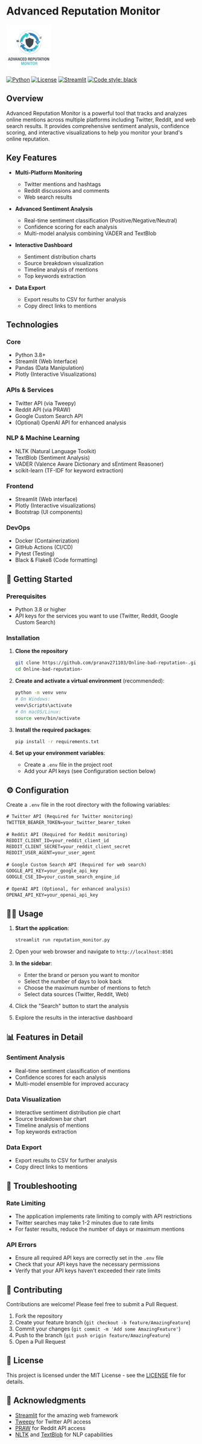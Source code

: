 # Advanced Reputation Monitor

<div align="left">
  <img src="assets\unnamed-removebg-preview.png" alt="Reputation Monitor" width="120" />
  
  [![Python](https://img.shields.io/badge/Python-3.8+-blue.svg?logo=python&logoColor=white)](https://www.python.org/)
  [![License](https://img.shields.io/badge/License-MIT-blue.svg)](LICENSE)
  [![Streamlit](https://img.shields.io/badge/Streamlit-FF4B4B?logo=streamlit&logoColor=white)](https://streamlit.io/)
  [![Code style: black](https://img.shields.io/badge/code%20style-black-000000.svg)](https://github.com/psf/black)
</div>

## Overview

Advanced Reputation Monitor is a powerful tool that tracks and analyzes online mentions across multiple platforms including Twitter, Reddit, and web search results. It provides comprehensive sentiment analysis, confidence scoring, and interactive visualizations to help you monitor your brand's online reputation.

## Key Features

- **Multi-Platform Monitoring**
  - Twitter mentions and hashtags
  - Reddit discussions and comments
  - Web search results

- **Advanced Sentiment Analysis**
  - Real-time sentiment classification (Positive/Negative/Neutral)
  - Confidence scoring for each analysis
  - Multi-model analysis combining VADER and TextBlob

- **Interactive Dashboard**
  - Sentiment distribution charts
  - Source breakdown visualization
  - Timeline analysis of mentions
  - Top keywords extraction

- **Data Export**
  - Export results to CSV for further analysis
  - Copy direct links to mentions

## Technologies

### Core
- Python 3.8+
- Streamlit (Web Interface)
- Pandas (Data Manipulation)
- Plotly (Interactive Visualizations)

### APIs & Services
- Twitter API (via Tweepy)
- Reddit API (via PRAW)
- Google Custom Search API
- (Optional) OpenAI API for enhanced analysis

### NLP & Machine Learning
- NLTK (Natural Language Toolkit)
- TextBlob (Sentiment Analysis)
- VADER (Valence Aware Dictionary and sEntiment Reasoner)
- scikit-learn (TF-IDF for keyword extraction)

### Frontend
- Streamlit (Web interface)
- Plotly (Interactive visualizations)
- Bootstrap (UI components)

### DevOps
- Docker (Containerization)
- GitHub Actions (CI/CD)
- Pytest (Testing)
- Black & Flake8 (Code formatting)

## 🚀 Getting Started

### Prerequisites

- Python 3.8 or higher
- API keys for the services you want to use (Twitter, Reddit, Google Custom Search)

### Installation

1. **Clone the repository**
   ```bash
   git clone https://github.com/pranav271103/Online-bad-reputation-.git
   cd Online-bad-reputation-
   ```

2. **Create and activate a virtual environment** (recommended):
   ```bash
   python -m venv venv
   # On Windows:
   venv\Scripts\activate
   # On macOS/Linux:
   source venv/bin/activate
   ```

3. **Install the required packages**:
   ```bash
   pip install -r requirements.txt
   ```

4. **Set up your environment variables**:
   - Create a `.env` file in the project root
   - Add your API keys (see Configuration section below)

## ⚙️ Configuration

Create a `.env` file in the root directory with the following variables:

```env
# Twitter API (Required for Twitter monitoring)
TWITTER_BEARER_TOKEN=your_twitter_bearer_token

# Reddit API (Required for Reddit monitoring)
REDDIT_CLIENT_ID=your_reddit_client_id
REDDIT_CLIENT_SECRET=your_reddit_client_secret
REDDIT_USER_AGENT=your_user_agent

# Google Custom Search API (Required for web search)
GOOGLE_API_KEY=your_google_api_key
GOOGLE_CSE_ID=your_custom_search_engine_id

# OpenAI API (Optional, for enhanced analysis)
OPENAI_API_KEY=your_openai_api_key
```

## 🏃‍♂️ Usage

1. **Start the application**:
   ```bash
   streamlit run reputation_monitor.py
   ```

2. Open your web browser and navigate to `http://localhost:8501`

3. **In the sidebar**:
   - Enter the brand or person you want to monitor
   - Select the number of days to look back
   - Choose the maximum number of mentions to fetch
   - Select data sources (Twitter, Reddit, Web)

4. Click the "Search" button to start the analysis

5. Explore the results in the interactive dashboard

## 📊 Features in Detail

### Sentiment Analysis
- Real-time sentiment classification of mentions
- Confidence scores for each analysis
- Multi-model ensemble for improved accuracy

### Data Visualization
- Interactive sentiment distribution pie chart
- Source breakdown bar chart
- Timeline analysis of mentions
- Top keywords extraction

### Data Export
- Export results to CSV for further analysis
- Copy direct links to mentions

## 🔧 Troubleshooting

### Rate Limiting
- The application implements rate limiting to comply with API restrictions
- Twitter searches may take 1-2 minutes due to rate limits
- For faster results, reduce the number of days or maximum mentions

### API Errors
- Ensure all required API keys are correctly set in the `.env` file
- Check that your API keys have the necessary permissions
- Verify that your API keys haven't exceeded their rate limits

## 🤝 Contributing

Contributions are welcome! Please feel free to submit a Pull Request.

1. Fork the repository
2. Create your feature branch (`git checkout -b feature/AmazingFeature`)
3. Commit your changes (`git commit -m 'Add some AmazingFeature'`)
4. Push to the branch (`git push origin feature/AmazingFeature`)
5. Open a Pull Request

## 📄 License

This project is licensed under the MIT License - see the [LICENSE](LICENSE) file for details.

## 🙏 Acknowledgments

- [Streamlit](https://streamlit.io/) for the amazing web framework
- [Tweepy](https://www.tweepy.org/) for Twitter API access
- [PRAW](https://praw.readthedocs.io/) for Reddit API access
- [NLTK](https://www.nltk.org/) and [TextBlob](https://textblob.readthedocs.io/) for NLP capabilities
